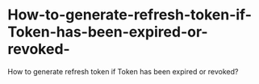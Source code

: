 # How-to-generate-refresh-token-if-Token-has-been-expired-or-revoked-
How to generate refresh token if Token has been expired or revoked?
